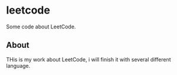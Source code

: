# leetcode
Some code about LeetCode.

## About
THis is my work about LeetCode, i will finish it with several different language.
